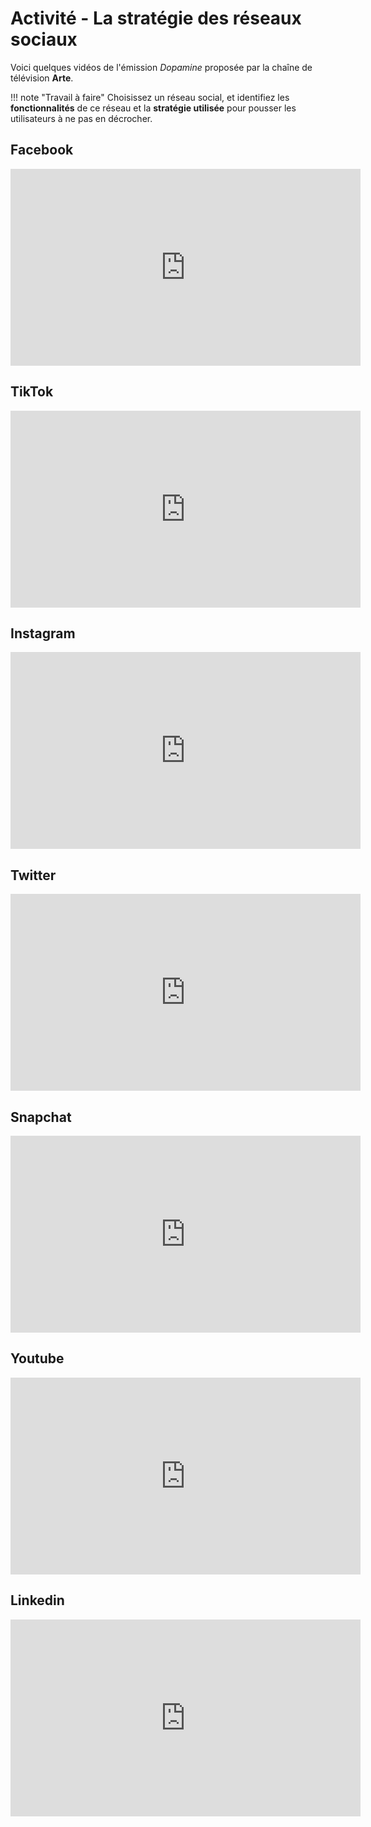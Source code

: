 # Activité - La stratégie des réseaux sociaux

Voici quelques vidéos de l'émission *Dopamine* proposée par la chaîne de télévision **Arte**.

!!! note "Travail à faire"
    Choisissez un réseau social, et identifiez les **fonctionnalités** de ce réseau et la **stratégie utilisée** pour pousser les utilisateurs à ne pas en décrocher.

## Facebook

<iframe width="560" height="315" src="https://www.youtube.com/embed/Tyli4ALfbl8?si=P2hHNWFHoO45hgDH" title="YouTube video player" frameborder="0" allow="accelerometer; autoplay; clipboard-write; encrypted-media; gyroscope; picture-in-picture; web-share" allowfullscreen></iframe>

## TikTok

<iframe width="560" height="315" src="https://www.youtube.com/embed/-pOWdBpVR3s?si=K90K5lbGTYCBwP-O" title="YouTube video player" frameborder="0" allow="accelerometer; autoplay; clipboard-write; encrypted-media; gyroscope; picture-in-picture; web-share" allowfullscreen></iframe>

## Instagram

<iframe width="560" height="315" src="https://www.youtube.com/embed/pHl_xZqlI10?si=pb5k0UXe109cZLXe" title="YouTube video player" frameborder="0" allow="accelerometer; autoplay; clipboard-write; encrypted-media; gyroscope; picture-in-picture; web-share" allowfullscreen></iframe>

## Twitter

<iframe width="560" height="315" src="https://www.youtube.com/embed/tPAKmcb1sWU?si=GS63M5zhjpD-eIrI" title="YouTube video player" frameborder="0" allow="accelerometer; autoplay; clipboard-write; encrypted-media; gyroscope; picture-in-picture; web-share" allowfullscreen></iframe>

## Snapchat

<iframe width="560" height="315" src="https://www.youtube.com/embed/fNwLYO2dpW0?si=A4BeYb7QWSqFeBF_" title="YouTube video player" frameborder="0" allow="accelerometer; autoplay; clipboard-write; encrypted-media; gyroscope; picture-in-picture; web-share" allowfullscreen></iframe>

## Youtube

<iframe width="560" height="315" src="https://www.youtube.com/embed/v6ucHJb948s?si=dX_dz65D3Lp1aU4V" title="YouTube video player" frameborder="0" allow="accelerometer; autoplay; clipboard-write; encrypted-media; gyroscope; picture-in-picture; web-share" allowfullscreen></iframe>

## Linkedin

<iframe width="560" height="315" src="https://www.youtube.com/embed/tN1e1jClm8w?si=7uRKKzrAf0zu_gqy" title="YouTube video player" frameborder="0" allow="accelerometer; autoplay; clipboard-write; encrypted-media; gyroscope; picture-in-picture; web-share" allowfullscreen></iframe>